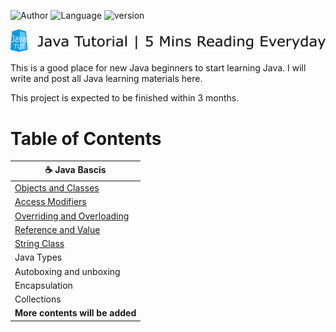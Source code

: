 ![Author](https://img.shields.io/badge/author-David%20Chou-blue) ![Language](https://img.shields.io/badge/language-Java-brightgreen.svg)  ![version](https://img.shields.io/badge/version-Java%208-red)

![Logo](logo.png)

This is a good place for new Java beginners to start learning Java. I will write and post all Java learning materials here.

This project is expected to be finished within 3 months.

# Table of Contents

|:coffee: Java Bascis |
|---|
| [Objects and Classes](JavaBasics/ObjectsAndClasses.md) |
| [Access Modifiers](JavaBasics/AccessModifiers.md) |
| [Overriding and Overloading](JavaBasics/OverridingAndOverloading.md) |
| [Reference and Value](JavaBasics/ReferenceAndValue.md) |
| [String Class](JavaBasics/String.md) |
| Java Types | 
| Autoboxing and unboxing | 
| Encapsulation |
| Collections |
| **More contents will be added** |
